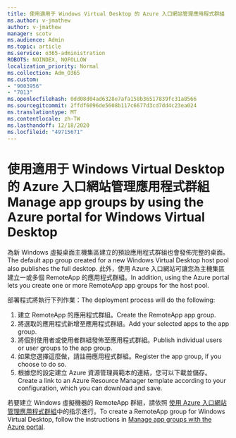 ```yaml
---
title: 使用適用于 Windows Virtual Desktop 的 Azure 入口網站管理應用程式群組
ms.author: v-jmathew
author: v-jmathew
manager: scotv
ms.audience: Admin
ms.topic: article
ms.service: o365-administration
ROBOTS: NOINDEX, NOFOLLOW
localization_priority: Normal
ms.collection: Adm_O365
ms.custom:
- "9003956"
- "7013"
ms.openlocfilehash: 0dd08d04ad6328e7afa158b36517839fc31a8566
ms.sourcegitcommit: 2ffdf6096de5608b117c6677d3cd7dd4c23ea024
ms.translationtype: MT
ms.contentlocale: zh-TW
ms.lasthandoff: 12/18/2020
ms.locfileid: "49715671"
---
```

# <a name="manage-app-groups-by-using-the-azure-portal-for-windows-virtual-desktop"></a><span data-ttu-id="b7e96-102">使用適用于 Windows Virtual Desktop 的 Azure 入口網站管理應用程式群組</span><span class="sxs-lookup"><span data-stu-id="b7e96-102">Manage app groups by using the Azure portal for Windows Virtual Desktop</span></span>

<span data-ttu-id="b7e96-103">為新 Windows 虛擬桌面主機集區建立的預設應用程式群組也會發佈完整的桌面。</span><span class="sxs-lookup"><span data-stu-id="b7e96-103">The default app group created for a new Windows Virtual Desktop host pool also publishes the full desktop.</span></span> <span data-ttu-id="b7e96-104">此外，使用 Azure 入口網站可讓您為主機集區建立一或多個 RemoteApp 的應用程式群組。</span><span class="sxs-lookup"><span data-stu-id="b7e96-104">In addition, using the Azure portal lets you create one or more RemoteApp app groups for the host pool.</span></span>

<span data-ttu-id="b7e96-105">部署程式將執行下列作業：</span><span class="sxs-lookup"><span data-stu-id="b7e96-105">The deployment process will do the following:</span></span>

1. <span data-ttu-id="b7e96-106">建立 RemoteApp 的應用程式群組。</span><span class="sxs-lookup"><span data-stu-id="b7e96-106">Create the RemoteApp app group.</span></span>
2. <span data-ttu-id="b7e96-107">將選取的應用程式新增至應用程式群組。</span><span class="sxs-lookup"><span data-stu-id="b7e96-107">Add your selected apps to the app group.</span></span>
3. <span data-ttu-id="b7e96-108">將個別使用者或使用者群組發佈至應用程式群組。</span><span class="sxs-lookup"><span data-stu-id="b7e96-108">Publish individual users or user groups to the app group.</span></span>
4. <span data-ttu-id="b7e96-109">如果您選擇這麼做，請註冊應用程式群組。</span><span class="sxs-lookup"><span data-stu-id="b7e96-109">Register the app group, if you choose to do so.</span></span>
5. <span data-ttu-id="b7e96-110">根據您的設定建立 Azure 資源管理員範本的連結，您可以下載並儲存。</span><span class="sxs-lookup"><span data-stu-id="b7e96-110">Create a link to an Azure Resource Manager template according to your configuration, which you can download and save.</span></span>

<span data-ttu-id="b7e96-111">若要建立 Windows 虛擬機器的 RemoteApp 群組，請依照 [使用 Azure 入口網站管理應用程式群組](https://go.microsoft.com/fwlink/?linkid=2129550)中的指示進行。</span><span class="sxs-lookup"><span data-stu-id="b7e96-111">To create a RemoteApp group for Windows Virtual Desktop, follow the instructions in [Manage app groups with the Azure portal](https://go.microsoft.com/fwlink/?linkid=2129550).</span></span>
